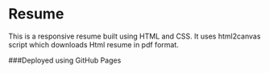 # Resume

 This is a responsive resume built using HTML and CSS. It uses html2canvas script which downloads Html resume in pdf format.

 ###Deployed using GitHub Pages
